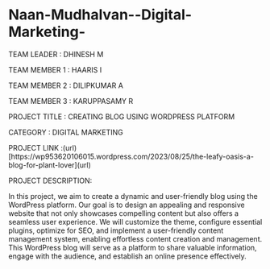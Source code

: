 # Naan-Mudhalvan--Digital-Marketing-

<P>TEAM LEADER          : DHINESH M</P>
<P>TEAM MEMBER 1      : HAARIS I</P>       
<P>TEAM MEMBER 2      : DILIPKUMAR A</P>
<P>TEAM MEMBER 3      : KARUPPASAMY R</P>
<P>PROJECT TITLE      : CREATING BLOG USING WORDPRESS PLATFORM</P>
<P>CATEGORY           : DIGITAL MARKETING</P>
<P>PROJECT LINK       :(url)[https://wp953620106015.wordpress.com/2023/08/25/the-leafy-oasis-a-blog-for-plant-lover](url)</P> 
<P>PROJECT DESCRIPTION: </P>
                    <P>In this project, we aim to create a dynamic and user-friendly blog using the WordPress platform. Our goal is to design an appealing and responsive website that not only showcases compelling content but also offers a seamless user experience. We will customize the theme, configure essential plugins, optimize for SEO, and implement a user-friendly content management system, enabling effortless content creation and management. This WordPress blog will serve as a platform to share valuable information, engage with the audience, and establish an online presence effectively.</P>
